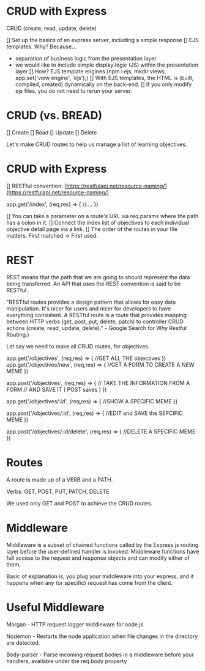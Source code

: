 # CRUD with Express
CRUD (create, read, update, delete)

[] Set up the basics of an express server, including a simple response
[] EJS templates. Why? Because...
* separation of business logic from the presentation layer
* we would like to include simple display logic (JS) within the presentation layer
[] How? EJS template engines (npm i ejs, mkdir views, app.set('view engine', 'ejs');)
[] With EJS templates, the HTML is (built, compiled, created) dynamically on the back-end.
[] If you only modify ejs files, you do not need to rerun your server.

# CRUD (vs. BREAD)

[] Create
[] Read
[] Update
[] Delete

Let's make CRUD routes to help us manage a list of learning objectives.

# CRUD with Express

[] RESTful convention: [https://restfulapi.net/resource-naming/](https://restfulapi.net/resource-naming/) 

app.get('/index', (req,res) => {
  //....
})

[] You can take a parameter on a route's URL via req.params where the path has a colon in it.
[] Connect the index list of objectives to each individual objective detail page via a link.
[] The order of the routes in your file matters. First matched -> First used.

# REST

REST means that the path that we are going to should represent the data being transferred. An API that uses the REST convention is said to be RESTful.

"RESTful routes provides a design pattern that allows for easy data manipulation. It's nicer for users and nicer for developers to have everything consistent. A RESTful route is a route that provides mapping between HTTP verbs (get, post, put, delete, patch) to controller CRUD actions (create, read, update, delete)." - Google Search for Why Restful Routing.)

Let say we need to make all CRUD routes, for objectives.

app.get('/objectives', (req,res) => {
  //GET ALL THE objectives
})
app.get('/objectives/new', (req,res) => {
  //GET A FORM TO CREATE A NEW MEME
})

app.post('/objectives', (req,res) => {
  // TAKE THE INFORMATION FROM A FORM
  // AND SAVE IT ( POST saves )
})

app.get('/objectives/:id', (req,res) => {
  //SHOW A SPECIFIC MEME
})

app.post('/objectives/:id', (req,res) => {
  //EDIT and SAVE the SEPCIFIC MEME
})


app.post('/objectives/:id/delete', (req,res) => {
  //DELETE A SPECIFIC MEME
})

# Routes

A route is made up of a VERB and a PATH.

Verbs: GET, POST, PUT, PATCH, DELETE

We used only GET and POST to achieve the CRUD routes.

# Middleware

Middleware is a subset of chained functions called by the Express js routing layer before the user-defined handler is invoked. Middleware functions have full access to the request and response objects and can modify either of them.

Basic of explanation is, you plug your middleware into your express, and it happens when any (or specific) request has come from the client.

# Useful Middleware

Morgan - HTTP request logger middleware for node.js

Nodemon - Restarts the node application when file changes in the directory are detected.

Body-parser - Parse incoming request bodies in a middleware before your handlers, available under the req.body property